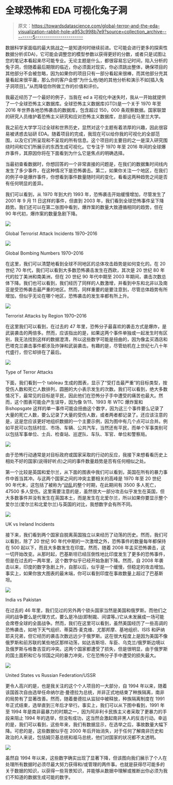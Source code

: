 # 全球恐怖和 EDA 可视化兔子洞

> 原文：<https://towardsdatascience.com/global-terror-and-the-eda-visualization-rabbit-hole-a953c998b7e9?source=collection_archive---------5----------------------->

数据科学家面临的最大挑战之一是知道何时继续前进。它可能会进行更多的探索性数据分析(EDA)，它可能会调整您的模型参数以获得更好的分数，或者只是试图让您的笔记本看起来尽可能专业。无论主题是什么，都很容易忘记时间，陷入分析的兔子洞，但随着最后期限的临近，你必须面对现实，你必须跳出整体，确保项目的其他部分不会被忽略，因为如果你的项目只有一部分看起来很棒，而其他部分充其量看起来很平庸，那么你的客户会想“为什么他/她的其他分析和演示不如[插入兔子洞项目]。”从而降低你所做工作的价值和评价。

我最近经历了一个最好的例子，当我在 ed a 可视化中迷失时，我从一开始就提供了一个全球恐怖主义数据库。全球恐怖主义数据库(GTD)是一个关于 1970 年至 2016 年世界各地恐怖袭击的数据库，包含超过 150，000 条观察数据。国家联盟的研究人员维护着恐怖主义研究和应对恐怖主义数据库，总部设在马里兰大学。

我之前在大学学习过全球和世界历史，显然对这个主题有着浓厚的兴趣，因此很容易被诱惑去钻研 EDA。随着项目的完成，我现在可以给你我的可视化的全部范围，以及它们所呈现和不呈现的所有信息。这个项目的主要目的之一是深入研究围绕时间和它们所展示的东西生成可视化。它专注于 1970 年至 2016 年间的全球爆炸事件，其原因你将在下面看到为什么它是焦点的明确选择。

当最初查看数据时，你想回答的一个非常直接的问题是，在我们的数据集时间线内发生了多少事件，在这种情况下是恐怖袭击。第二，如果你关注一个地区，在我们的例子中是爆炸事件，你想看到事件数量随时间的变化，看看这两种趋势之间是否有任何明显的差异。

我们可以看到，从 1970 年到大约 1993 年，恐怖袭击开始缓慢增加，尽管发生了 2001 年 9 月 11 日这样的事件，但直到 2003 年，我们看到全球恐怖事件呈下降趋势。我们还可以在第二张图中看到，爆炸案的数量大致遵循相同的趋势，但在 90 年代初，爆炸案的数量急剧下降。

![](img/218548af1350cc6de059fb2dc8b62558.png)

Global Terrorist Attack Incidents 1970–2016

![](img/c95ec0b4d2c4b1ec21c9320b21f5a536.png)

Global Bombing Numbers 1970–2016

在这里，我们可以清楚地看到全球不同地区的总体攻击趋势是如何变化的。在 20 世纪 70 年代，我们可以看到大多数恐怖袭击发生在西欧，其次是 20 世纪 80 年代的拉丁美洲和南美洲，但在 20 世纪 90 年代中期至 2003 年期间，袭击次数总体下降。我们也可以看到，我们经历了同样的人数激增，并看到中东和北非以及南亚是受恐怖袭击最严重的地区。然而，同样重要的是要注意到，尽管总体趋势有所增加，但似乎无论在哪个地区，恐怖袭击的发生率都有所上升。

![](img/64e80ae2bb6dc6199da7c673ebbdb939.png)

Terrorist Attacks by Region 1970–2016

在这里我们可以看到，在过去的 47 年里，恐怖分子最喜欢的袭击方式是爆炸，是武装袭击的两倍多。然而，应该指出的是，如果这两个事件单独或一起发生时有区别，我无法找到这样的数据澄清，所以这些数字可能是扭曲的，因为像孟买酒店和巴塔克兰袭击事件都涉及炸弹和武装袭击。有趣的是，尽管劫机在上世纪七八十年代盛行，但它却排在了最后。

![](img/7fae923cbc0b660a8eda54ac94f91ad0.png)

Type of Terror Attacks

下面，我们看到一个 tableau 生成的图表，显示了“受打击最严重”的目标类型，按受伤人数和死亡人数排列，圆圈的大小表示发生的次数。我们可以看到，绝大多数情况下，最常见的目标是平民，因此他们在恐怖分子手中遭受的痛苦也最大。然而，这个图表可能会产生误导，因为像 9/11、1993 年 WTC 爆炸案和 Bishopsgate 这样的单一事件可能会扭曲这个数字，因为这三个事件要么记录了大量的死亡人数，要么记录了大量的受伤人数，或者两者都记录了。还应该注意的是，这是您应该更好地组织数据的一个主要示例，因为图中有几个点可以合并。例如平民可以包括村庄、市场、车辆、公共汽车，当然还有平民，而单个军事类别可以包括军事单位、士兵、检查站、巡逻队、车队、军官、单位和警察局。

![](img/3c89869b4d82eee3f0cf9388835ba0bc.png)

由于恐怖行动通常是对目标政府或国家采取的行动的反应，我接下来想看看历史上相处不好的国家(说得好听点)之间的事件数量趋势是否有任何相似之处。

第一个比较是英国和爱尔兰，从下面的图表中我们可以看到，英国在所有的暴力事件中首当其冲。与这两个国家之间的冲突主要相关的高峰是 1970 年至 20 世纪 90 年代末，这包括了被称为“[动乱](https://en.wikipedia.org/wiki/The_Troubles)的整个时期，在此期间有 3500 多人死亡，47500 多人受伤。这里需要注意的是，虽然很大一部分攻击似乎发生在英国，但大多数事件并没有发生在英国本土，而是发生在北爱尔兰，所以如果你要显示整个爱尔兰(爱尔兰和北爱尔兰)与英国的对比，我想数字会有所不同。

![](img/996c623011e7c9969a12d5b37f6bdbc2.png)

UK vs Ireland Incidents

接下来，我们看到两个国家自脱离英国独立以来经历了动荡的历史。然而，我们可以看到，除了 20 世纪 90 年代中期的一次激增之外，恐怖事件的数量每年都保持在 500 起以下，而且大多数发生在印度。然而，随着 2008 年孟买恐怖袭击，这一切开始改变。从那时起，巴基斯坦已经压倒性地比印度发生了更多的恐怖事件，但是在过去的一两年里，这个数字似乎已经开始急剧下降。然而，自 2008 年袭击以来，印度的数字急剧上升，自那以后，似乎是一个缓慢，但稳定的攻击增加。事实上，如果你放大图表的最末端，你可以看到印度在事故数量上超过了巴基斯坦。

![](img/94aeabead864755baf81811ef01feabc.png)

India vs Pakistan

在过去的 46 年里，我们见过的另外两个锁头国家当然是美国和俄罗斯。而他们之间的战争要么是代理方式，要么是冷战(即制裁、间谍等。)它从未发展成一场可能会席卷全球的全面战争。然而，我们在这里可以看到，虽然美国经历了一些高调的恐怖袭击，如地下天气组织、蒂莫西·麦克维、尤那邦摩、基地组织、ISIS 和萨纳耶夫兄弟，但它经历的袭击次数远远少于俄罗斯。这在很大程度上是因为美国不像俄罗斯和前苏联的某些地区那样动荡，如达吉斯坦、车臣、乌克兰/俄罗斯边境以及俄罗斯与格鲁吉亚的冲突。这两个国家都遭受了损失，但是很明显，由于俄罗斯的国土面积和它与邻国之间的暴力冲突，它在恐怖分子手中遭受的损失最大。

![](img/92038d6516b6afa1cb103c10ba393efa.png)

United States vs Russian Federation/USSR

更令人高兴的是，也是我关注的这个个人项目的一大部分，自 1994 年以来，随着该国首次自由选举任命纳尔逊·曼德拉为总统，并非正式地结束了种族隔离，南非的局势有了显著改善。然而，随着曼德拉从监狱中被释放，种族隔离制度在 1991 年正式结束，选举直到三年后才举行。事实上，我们可以从下图中看到，1991 年至 1994 年是南非最暴力的时期之一，因为阿非利卡民族主义者采取了更暴力的手段来阻止 1994 年的选举，但没有成功，这当然会激起南非黑人的反击行动。幸运的是，我们可以看到，这些年来，我们有数据显示，在选举之后，事故数量大幅下降。可悲的是，这些数据似乎在 2000 年后开始消失，对于任何了解南非历史和政治的人来说，包括姆贝基总统和祖马总统，他们对国家的状况都不太透明。

![](img/e047d8c452af830e06c36abf746cc13f.png)

虽然自 1994 年以来，这些数字确实出现了显著下降，但该图向我们展示了个人在处理所有数据时必须尽最大努力获得和/或管理的两件事。也就是获得尽可能多的关于数据的知识，以获得一些背景知识，并能够从数据中理解或推断出你必须为我们不知道的数据生成可能的数字。